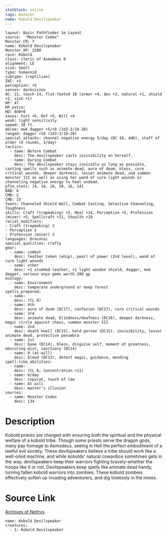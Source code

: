 ```yaml
---
statblock: inline
tags: monster
name: Kobold Devilspeaker
---
```

```statblock
layout: Basic Pathfinder 1e Layout
source:  "Monster Codex"
Monster_CR: 7
name: Kobold Devilspeaker
Monster_XP: 3200
race: Kobold
class: cleric of Asmodeus 8
alignment: LE
size: Small
type: humanoid
subtype: (reptilian)
INI: +3
perception: +5
senses: darkvision
AC: 21, touch 14, flat-footed 18 (armor +4, dex +3, natural +1, shield +2, size +1)
HP: 47
HP_extra: 
HD: 8d8+8
saves: Fort +6, Ref +5, Will +9
weak: light sensitivity
speed: 30 ft.
melee: mwk dagger +5/+0 (1d3-3/19-20)
ranged: dagger +10 (1d3-3/19-20)
special_attacks: channel negative energy 5/day (DC 16, 4d6), staff of order (4 rounds, 1/day)
tactics:
  - name: Before Combat
    desc: The devilspeaker casts invisibility on herself.
  - name: During Combat
    desc: The devilspeaker stays invisible as long as possible, casting spells such as animate dead, aura of doom, bless, cure critical wounds, deeper darkness, lesser animate dead, and summon monster III as well as using her wand of cure light wounds or channeling negative energy to heal undead.
pf1e_stats: [4, 16, 10, 10, 16, 14]
BAB: 6
CMB: 2
CMD: 15
feats: Channeled Shield Wall, Combat Casting, Selective Channeling, Toughness
skills: Craft (trapmaking) +2, Heal +14, Perception +5, Profession (miner) +5, Spellcraft +11, Stealth +18
racial_modifiers:
- Craft (trapmaking) 2
- Perception 2
- Profession (miner) 2
languages: Draconic
special_qualities: crafty
gear:
  - name: combat
    desc: feather token (whip), pearl of power (2nd level), wand of cure light wounds
  - name: other
    desc: +1 studded leather, +1 light wooden shield, dagger, mwk dagger, various onyx gems worth 200 gp
ecology:
  - name: Environment
    desc: temperate underground or deep forest
spells_prepared:
  - name:
    desc: (CL 8)
  - name: 4th
    desc: aura of doom (DC17), confusion (DC17), cure critical wounds
  - name: 3rd
    desc: animate dead, blindness/deafness (DC16), deeper darkness, magic circle against chaos, summon monster III
  - name: 2nd
    desc: death knell (DC15), hold person (DC15), invisibility, lesser animate dead, protective penumbra
  - name: 1st
    desc: bane (DC14), bless, disguise self, moment of greatness, obscuring mist, sanctuary (DC14)
  - name: 0 (at-will)
    desc: bleed (DC13), detect magic, guidance, mending
spell-like_abilities:
  - name:
    desc: (CL 8; Concentration +11)
  - name: 6/day
    desc: copycat, touch of law
  - name: At will
    desc: master’s illusion
sources:
  - name: Monster Codex
    desc: 134
```
# Description
Kobold priests are charged with ensuring both the spiritual and the physical welfare of a kobold tribe. Though some priests serve the dragon gods, many pay homage to Asmodeus, seeing in Hell the perfect embodiment of a lawful evil society. These devilspeakers believe a tribe should work like a well-oiled machine, and while kobolds’ natural cowardice sometimes gets in the way, devilspeakers keep their warriors fighting bravely-whether the troops like it or not. Devilspeakers keep spells like animate dead handy, turning fallen kobold warriors into zombies. These kobold zombies effectively soften up invading adventurers, and dig tirelessly in the mines.
# Source Link
[Archives of Nethys](https://aonprd.com/MonsterDisplay.aspx?ItemName=Kobold%20Devilspeaker)
```encounter-table
name: Kobold Devilspeaker
creatures:
  - 1: Kobold Devilspeaker
```
